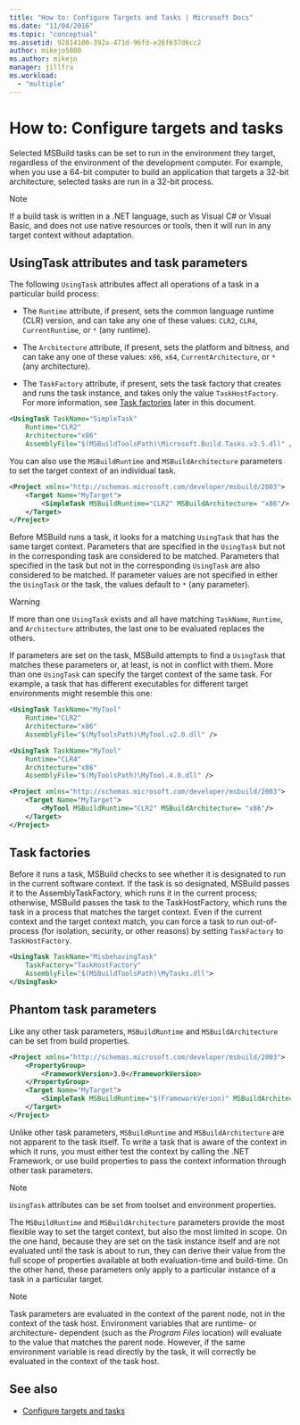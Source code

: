 ```yaml
---
title: "How to: Configure Targets and Tasks | Microsoft Docs"
ms.date: "11/04/2016"
ms.topic: "conceptual"
ms.assetid: 92814100-392a-471d-96fd-e26f637d6cc2
author: mikejo5000
ms.author: mikejo
manager: jillfra
ms.workload:
  - "multiple"
---
```

# How to: Configure targets and tasks
Selected MSBuild tasks can be set to run in the environment they target, regardless of the environment of the development computer. For example, when you use a 64-bit computer to build an application that targets a 32-bit architecture, selected tasks are run in a 32-bit process.

> [!NOTE]
> If a build task is written in a .NET language, such as Visual C# or Visual Basic, and does not use native resources or tools, then it will run in any target context without adaptation.

## UsingTask attributes and task parameters
The following `UsingTask` attributes affect all operations of a task in a particular build process:

- The `Runtime` attribute, if present, sets the common language runtime (CLR) version, and can take any one of these values: `CLR2`, `CLR4`, `CurrentRuntime`, or `*` (any runtime).

- The `Architecture` attribute, if present, sets the platform and bitness, and can take any one of these values: `x86`, `x64`, `CurrentArchitecture`, or `*` (any architecture).

- The `TaskFactory` attribute, if present, sets the task factory that creates and runs the task instance, and takes only the value `TaskHostFactory`. For more information, see [Task factories](#task-factories) later in this document.

```xml
<UsingTask TaskName="SimpleTask"
    Runtime="CLR2"
    Architecture="x86"
    AssemblyFile="$(MSBuildToolsPath)\Microsoft.Build.Tasks.v3.5.dll" />
```

You can also use the `MSBuildRuntime` and `MSBuildArchitecture` parameters to set the target context of an individual task.

```xml
<Project xmlns="http://schemas.microsoft.com/developer/msbuild/2003">
    <Target Name="MyTarget">
        <SimpleTask MSBuildRuntime="CLR2" MSBuildArchitecture= "x86"/>
    </Target>
</Project>
```

Before MSBuild runs a task, it looks for a matching `UsingTask` that has the same target context. Parameters that are specified in the `UsingTask` but not in the corresponding task are considered to be matched. Parameters that specified in the task but not in the corresponding `UsingTask` are also considered to be matched. If parameter values are not specified in either the `UsingTask` or the task, the values default to `*` (any parameter).

> [!WARNING]
> If more than one `UsingTask` exists and all have matching `TaskName`, `Runtime`, and `Architecture` attributes, the last one to be evaluated replaces the others.

 If parameters are set on the task, MSBuild attempts to find a `UsingTask` that matches these parameters or, at least, is not in conflict with them. More than one `UsingTask` can specify the target context of the same task. For example, a task that has different executables for different target environments might resemble this one:

```xml
<UsingTask TaskName="MyTool"
    Runtime="CLR2"
    Architecture="x86"
    AssemblyFile="$(MyToolsPath)\MyTool.v2.0.dll" />

<UsingTask TaskName="MyTool"
    Runtime="CLR4"
    Architecture="x86"
    AssemblyFile="$(MyToolsPath)\MyTool.4.0.dll" />

<Project xmlns="http://schemas.microsoft.com/developer/msbuild/2003">
    <Target Name="MyTarget">
        <MyTool MSBuildRuntime="CLR2" MSBuildArchitecture= "x86"/>
    </Target>
</Project>

```

## Task factories
Before it runs a task, MSBuild checks to see whether it is designated to run in the current software context. If the task is so designated, MSBuild passes it to the AssemblyTaskFactory, which runs it in the current process; otherwise, MSBuild passes the task to the TaskHostFactory, which runs the task in a process that matches the target context. Even if the current context and the target context match, you can force a task to run out-of-process (for isolation, security, or other reasons) by setting `TaskFactory` to `TaskHostFactory`.

```xml
<UsingTask TaskName="MisbehavingTask"
    TaskFactory="TaskHostFactory"
    AssemblyFile="$(MSBuildToolsPath)\MyTasks.dll">
</UsingTask>
```

## Phantom task parameters
Like any other task parameters, `MSBuildRuntime` and `MSBuildArchitecture` can be set from build properties.

```xml
<Project xmlns="http://schemas.microsoft.com/developer/msbuild/2003">
    <PropertyGroup>
        <FrameworkVersion>3.0</FrameworkVersion>
    </PropertyGroup>
    <Target Name="MyTarget">
        <SimpleTask MSBuildRuntime="$(FrameworkVerion)" MSBuildArchitecture= "x86"/>
    </Target>
</Project>
```

Unlike other task parameters, `MSBuildRuntime` and `MSBuildArchitecture` are not apparent to the task itself. To write a task that is aware of the context in which it runs, you must either test the context by calling the .NET Framework, or use build properties to pass the context information through other task parameters.

> [!NOTE]
> `UsingTask` attributes can be set from toolset and environment properties.

The `MSBuildRuntime` and `MSBuildArchitecture` parameters provide the most flexible way to set the target context, but also the most limited in scope. On the one hand, because they are set on the task instance itself and are not evaluated until the task is about to run, they can derive their value from the full scope of properties available at both evaluation-time and build-time. On the other hand, these parameters only apply to a particular instance of a task in a particular target.

> [!NOTE]
> Task parameters are evaluated in the context of the parent node, not in the context of the task host. Environment variables that are runtime- or architecture- dependent (such as the *Program Files* location) will evaluate to the value that matches the parent node. However, if the same environment variable is read directly by the task, it will correctly be evaluated in the context of the task host.

## See also
- [Configure targets and tasks](../msbuild/configuring-targets-and-tasks.md)
